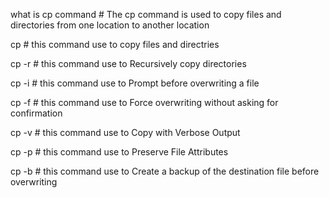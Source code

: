 what is cp command  # The cp command is used to copy files and directories from one location to another location

cp  #  this command use to copy files and directries 

cp -r  #  this command use to  Recursively copy directories

cp -i  #  this command use to Prompt before overwriting a file

cp -f  #  this command use to Force overwriting without asking for confirmation

cp -v  #  this command use to Copy with Verbose Output

cp -p  #  this command use to Preserve File Attributes

cp -b  #  this command use to  Create a backup of the destination file before overwriting


